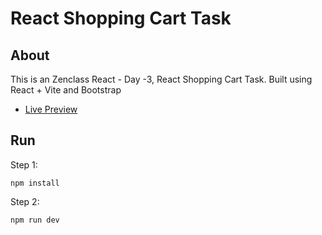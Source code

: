 # React Shopping Cart Task
## About
This is an Zenclass React - Day -3, React Shopping Cart Task. Built using React + Vite and Bootstrap

- [Live Preview](https://zen-shopping-cart-selvan.netlify.app/)

## Run
Step 1:
```
npm install
```
Step 2:
```
npm run dev
```
